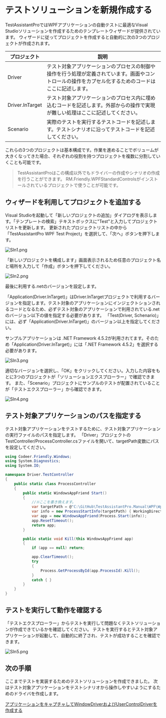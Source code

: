 # テストソリューションを新規作成する

TestAssistantProではWPFアプリケーションの自動テストに最適なVisual Studioソリューションを作成するためのテンプレートウィザードが提供されています。
ウィザードに従ってプロジェクトを作成すると自動的に次の3つのプロジェクトが作成されます。


プロジェクト       | 説明
----------------|---------------
Driver          | テスト対象アプリケーションのプロセスの制御や操作を行う処理が定義されています。画面やコントロールの操作をカプセル化するためのコードはここに記述します。
Driver.InTarget | テスト対象アプリケーションのプロセス内に埋め込むコードを記述します。外部からの操作で実現が難しい処理はここに記述してください。
Scenario        | 実際のテストを実行するテストコードを記述します。テストシナリオに沿ってテストコードを記述してください。


<!--
* Driver
    * Codeer.Friendly
    * Codeer.Friendly.Dynamic
    * Codeer.Friendly.Windows
    * Codeer.Friendly.Windows.Grasp
    * Codeer.TestAssistant.GeneratorToolKit
    * RM.Friendly.WPFStandardControls
* Driver.InTarget
    * Codeer.TestAssistant.GeneratorToolkit
* Scenario
  * Codeer.Friendly
  * Codeer.Friendly.Windows
  * Codeer.Friendly.Windows.Grasp
  * Codeer.Friendly.Windows.KeyMouse
  * Codeer.Friendly.Windows.NativeStandardControls
  * Codeer.TestAssistant.GeneratorToolKit
  * RM.Friendly.WPFStandardControls
  * NUnit
-->

これらの3つのプロジェクトは基本構成です。作業を進めることでボリュームが大きくなってきた場合、それぞれの役割を持つプロジェクトを複数に分割していくことも可能です。

> TestAssistantProはこの構成以外でもドライバーの作成やシナリオの作成を行うことができます。
> RM.Friendly.WPFStandardControlsがインストールされているプロジェクトで使うことが可能です。

<!--
TODO: いったんコメントアウト。自動生成されるコードがNUnitに依存しすぎている場合、別のフレームワークを採用することは非現実的なので記述から外す
> テストフレームワークもNUnitが入りますが、これもNUnitである必要はありません。プロジェクトに適したものを採用してください。
-->

## ウィザードを利用してプロジェクトを追加する

Visual Studioを起動して「新しいプロジェクトの追加」ダイアログを表示します。「テンプレートの検索」テキストボックスに"Test"と入力してプロジェクトリストを更新します。
更新されたプロジェクトリストの中から「TestAssistantPro WPF Test Project」を選択して、「次へ」ボタンを押下します。

![Sln1.png](../Img/Sln1.png)

「新しいプロジェクトを構成します」画面表示されるため任意のプロジェクト名と場所を入力して「作成」ボタンを押下してください。

![Sln2.png](../Img/Sln2.png)

最後に利用する.netのバージョンを設定します。

「Application(Driver.InTarget)」はDriver.InTargetプロジェクトで利用するバージョンを指定します。テスト対象のアプリケーションにインジェクトションされるコードとなるため、必ずテスト対象のアプリケーションで利用されている.netのバージョン以下の値を指定する必要があります。
「Test(Driver, Schenario)」には、必ず「Application(Driver.InTarget)」のバージョン以上を指定してください。

サンプルアプリケーションは .NET Framework 4.5.2が利用されてます。そのため「Application(Driver.InTarget)」には「.NET Framework 4.5.2」を選択する必要があります。

![Sln3.png](../Img/Sln3.png)

適切なバージョンを選択し、「OK」をクリックしてください。入力した内容をもとに3つのプロジェクトが「ソリューションエクスプローラー」で確認できます。
また、「Scenario」プロジェクトにサンプルのテストが配置されていることが「テストエクスプローラー」から確認できます。

![Sln4.png](../Img/Sln4.png)

## テスト対象アプリケーションのパスを指定する

テスト対象アプリケーションをテストするために、テスト対象アプリケーションの実行ファイルのパスを指定します。
「Driver」プロジェクトのTestController/ProcessController.csファイルを開いて、targetPath変数にパスを設定してください。

```cs
using Codeer.Friendly.Windows;
using System.Diagnostics;
using System.IO;

namespace Driver.TestController
{
    public static class ProcessController
    {
        public static WindowsAppFriend Start()
        {
            //※ここを書き換えます。
            var targetPath = @"C:\GitHub\TestAssistantPro.Manual\WPF\WpfDockApp\bin\Debug\WpfDockApp.exe";
            var info = new ProcessStartInfo(targetPath) { WorkingDirectory = Path.GetDirectoryName(targetPath) };
            var app = new WindowsAppFriend(Process.Start(info));
            app.ResetTimeout();
            return app;
        }

        public static void Kill(this WindowsAppFriend app)
        {
            if (app == null) return;

            app.ClearTimeout();
            try
            {
                Process.GetProcessById(app.ProcessId).Kill();
            }
            catch { }
        }
    }
}
```

## テストを実行して動作を確認する

「テストエクスプローラー」からテストを実行して問題なくテストソリューションが作成できているかを確認してください。
テストを実行するとテスト対象アプリケーションが起動して、自動的に終了され、テストが成功することを確認できます。

![Sln5.png](../Img/Sln5.png)

## 次の手順

ここまでテストを実装するためのテストソリューションを作成できました。
次はテスト対象アプリケーションをテストシナリオから操作しやすいようにするためのドライバを作成します。

[アプリケーションをキャプチャしてWindowDriverおよびUserControlDriverを作成する](WindowDriver.md)
